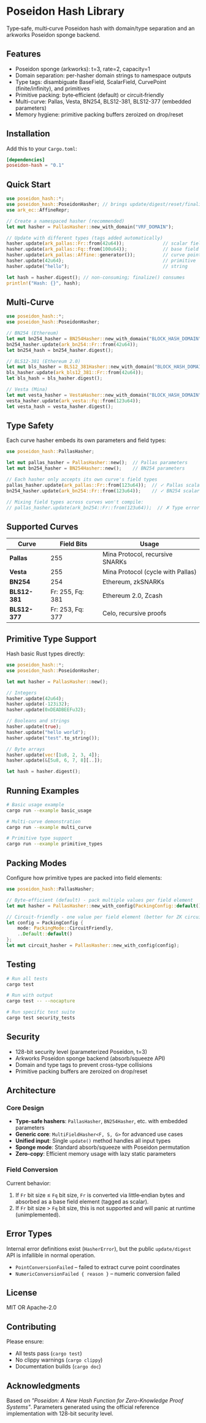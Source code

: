 # Poseidon Hash Library

Type‑safe, multi‑curve Poseidon hash with domain/type separation and an arkworks Poseidon sponge backend.

## Features

- Poseidon sponge (arkworks): t=3, rate=2, capacity=1
- Domain separation: per-hasher domain strings to namespace outputs
- Type tags: disambiguate BaseField, ScalarField, CurvePoint (finite/infinity), and primitives
- Primitive packing: byte‑efficient (default) or circuit‑friendly
- Multi-curve: Pallas, Vesta, BN254, BLS12-381, BLS12-377 (embedded parameters)
- Memory hygiene: primitive packing buffers zeroized on drop/reset

## Installation

Add this to your `Cargo.toml`:

```toml
[dependencies] 
poseidon-hash = "0.1"
```

## Quick Start

```rust
use poseidon_hash::*;
use poseidon_hash::PoseidonHasher; // brings update/digest/reset/finalize into scope
use ark_ec::AffineRepr;

// Create a namespaced hasher (recommended)
let mut hasher = PallasHasher::new_with_domain("VRF_DOMAIN");

// Update with different types (tags added automatically)
hasher.update(ark_pallas::Fr::from(42u64));              // scalar field
hasher.update(ark_pallas::Fq::from(100u64));             // base field
hasher.update(ark_pallas::Affine::generator());          // curve point
hasher.update(42u64);                                    // primitive
hasher.update("hello");                                  // string

let hash = hasher.digest(); // non-consuming; finalize() consumes
println!("Hash: {}", hash);
```

## Multi-Curve

```rust
use poseidon_hash::*;
use poseidon_hash::PoseidonHasher;

// BN254 (Ethereum)
let mut bn254_hasher = BN254Hasher::new_with_domain("BLOCK_HASH_DOMAIN");
bn254_hasher.update(ark_bn254::Fr::from(42u64));
let bn254_hash = bn254_hasher.digest();

// BLS12-381 (Ethereum 2.0)
let mut bls_hasher = BLS12_381Hasher::new_with_domain("BLOCK_HASH_DOMAIN");
bls_hasher.update(ark_bls12_381::Fr::from(42u64));
let bls_hash = bls_hasher.digest();

// Vesta (Mina)
let mut vesta_hasher = VestaHasher::new_with_domain("BLOCK_HASH_DOMAIN");
vesta_hasher.update(ark_vesta::Fq::from(123u64));
let vesta_hash = vesta_hasher.digest();
```

## Type Safety

Each curve hasher embeds its own parameters and field types:

```rust
use poseidon_hash::PallasHasher;

let mut pallas_hasher = PallasHasher::new();  // Pallas parameters
let mut bn254_hasher = BN254Hasher::new();    // BN254 parameters

// Each hasher only accepts its own curve's field types
pallas_hasher.update(ark_pallas::Fr::from(123u64));  // ✓ Pallas scalar
bn254_hasher.update(ark_bn254::Fr::from(123u64));    // ✓ BN254 scalar

// Mixing field types across curves won't compile:
// pallas_hasher.update(ark_bn254::Fr::from(123u64));  // ✗ Type error
```

## Supported Curves

| Curve | Field Bits | Usage |
|-------|------------|-------|
| **Pallas** | 255 | Mina Protocol, recursive SNARKs |
| **Vesta** | 255 | Mina Protocol (cycle with Pallas) |
| **BN254** | 254 | Ethereum, zkSNARKs |
| **BLS12-381** | Fr: 255, Fq: 381 | Ethereum 2.0, Zcash |
| **BLS12-377** | Fr: 253, Fq: 377 | Celo, recursive proofs |

<!-- Multi-curve example covered above; omitted duplicate section. -->

## Primitive Type Support

Hash basic Rust types directly:

```rust
use poseidon_hash::*;
use poseidon_hash::PoseidonHasher;

let mut hasher = PallasHasher::new();

// Integers
hasher.update(42u64);
hasher.update(-123i32);
hasher.update(0xDEADBEEFu32);

// Booleans and strings
hasher.update(true);
hasher.update("hello world");
hasher.update("test".to_string());

// Byte arrays
hasher.update(vec![1u8, 2, 3, 4]);
hasher.update(&[5u8, 6, 7, 8][..]);

let hash = hasher.digest();
```


## Running Examples

```bash
# Basic usage example
cargo run --example basic_usage

# Multi-curve demonstration  
cargo run --example multi_curve

# Primitive type support
cargo run --example primitive_types
```

## Packing Modes

Configure how primitive types are packed into field elements:

```rust
use poseidon_hash::PallasHasher;

// Byte-efficient (default) - pack multiple values per field element
let mut hasher = PallasHasher::new_with_config(PackingConfig::default());

// Circuit-friendly - one value per field element (better for ZK circuits)
let config = PackingConfig { 
    mode: PackingMode::CircuitFriendly, 
    ..Default::default() 
};
let mut circuit_hasher = PallasHasher::new_with_config(config);
```

## Testing

```bash
# Run all tests
cargo test

# Run with output
cargo test -- --nocapture

# Run specific test suite
cargo test security_tests
```

## Security

- 128-bit security level (parameterized Poseidon, t=3)
- Arkworks Poseidon sponge backend (absorb/squeeze API)
- Domain and type tags to prevent cross-type collisions
- Primitive packing buffers are zeroized on drop/reset

## Architecture

### Core Design

- **Type-safe hashers**: `PallasHasher`, `BN254Hasher`, etc. with embedded parameters
- **Generic core**: `MultiFieldHasher<F, S, G>` for advanced use cases  
- **Unified input**: Single `update()` method handles all input types
- **Sponge mode**: Standard absorb/squeeze with Poseidon permutation
- **Zero-copy**: Efficient memory usage with lazy static parameters

### Field Conversion

Current behavior:

1. If `Fr` bit size ≤ `Fq` bit size, `Fr` is converted via little‑endian bytes and absorbed as a base field element (tagged as scalar).
2. If `Fr` bit size > `Fq` bit size, this is not supported and will panic at runtime (unimplemented).

## Error Types

Internal error definitions exist (`HasherError`), but the public `update/digest` API is infallible in normal operation.

- `PointConversionFailed` – failed to extract curve point coordinates
- `NumericConversionFailed { reason }` – numeric conversion failed

## License

MIT OR Apache-2.0

## Contributing

Please ensure:
- All tests pass (`cargo test`)
- No clippy warnings (`cargo clippy`)
- Documentation builds (`cargo doc`)

## Acknowledgments

Based on *"Poseidon: A New Hash Function for Zero-Knowledge Proof Systems"*.
Parameters generated using the official reference implementation with 128-bit security level.
